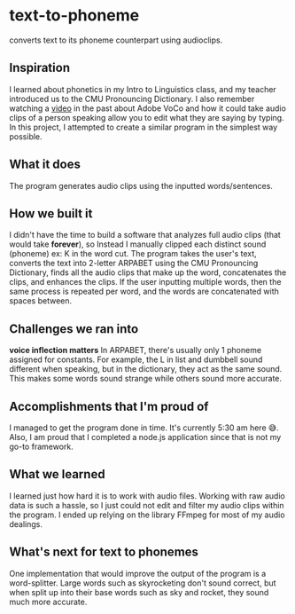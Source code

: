 # text-to-phoneme
 converts text to its phoneme counterpart using audioclips.
## Inspiration
I learned about phonetics in my Intro to Linguistics class, and my teacher introduced us to the CMU Pronouncing Dictionary. 
I also remember watching a [video](https://www.youtube.com/watch?v=I3l4XLZ59iw) in the past about Adobe VoCo and how it could take audio clips of a person speaking allow you to edit what they are saying by typing. In this project, I attempted to create a similar program in the simplest way possible.
## What it does
The program generates audio clips using the inputted words/sentences. 
## How we built it
I didn't have the time to build a software that analyzes full audio clips (that would take **forever**), so Instead I manually clipped each distinct sound (phoneme) ex: K in the word cut. The program takes the user's text, converts the text into 2-letter ARPABET using the CMU Pronouncing Dictionary, finds all the audio clips that make up the word, concatenates the clips, and enhances the clips. If the user inputting multiple words, then the same process is repeated per word, and the words are concatenated with spaces between.
## Challenges we ran into
**voice inflection matters**
In ARPABET, there's usually only 1 phoneme assigned for constants. For example, the L in list and dumbbell sound different when speaking, but in the dictionary, they act as the same sound. This makes some words sound strange while others sound more accurate. 
## Accomplishments that I'm proud of
I managed to get the program done in time. It's currently 5:30 am here 😅.
Also, I am proud that I completed a node.js application since that is not my go-to framework.
## What we learned
I learned just how hard it is to work with audio files. Working with raw audio data is such a hassle, so I just could not edit and filter my audio clips within the program. I ended up relying on the library FFmpeg for most of my audio dealings. 
## What's next for text to phonemes
One implementation that would improve the output of the program is a word-splitter. Large words such as skyrocketing don't sound correct, but when split up into their base words such as sky and rocket, they sound much more accurate. 
